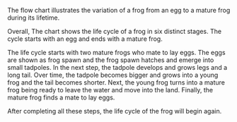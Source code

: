 The flow chart illustrates the variation of a frog from an egg to a mature frog during its lifetime.

Overall, The chart shows the life cycle of a frog in six distinct stages. The cycle starts with an egg and ends with a mature frog.

The life cycle starts with two mature frogs who mate to lay eggs. The eggs are shown as frog spawn and the frog spawn hatches and emerge into small tadpoles. In the next step, the tadpole develops and grows legs and a long tail. Over time, the tadpole becomes bigger and grows into a young frog and the tail becomes shorter. Next, the young frog turns into a mature frog being ready to leave the water and move into the land. Finally, the mature frog finds a mate to lay eggs.

After completing all these steps, the life cycle of the frog will begin again.
